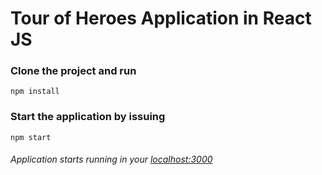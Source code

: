 # Tour of Heroes Application in React JS

### Clone the project and run 

```
npm install
```

### Start the application by issuing
```
npm start
```

###### Application starts running in your [localhost:3000](https://localhost:3000)
